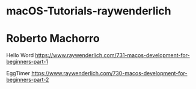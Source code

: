 # macOS-Tutorials-raywenderlich
# Roberto Machorro

Hello Word
https://www.raywenderlich.com/731-macos-development-for-beginners-part-1

EggTimer
https://www.raywenderlich.com/730-macos-development-for-beginners-part-2
